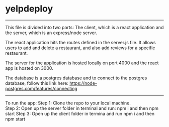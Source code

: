 # yelpdeploy

-------
This file is divided into two parts: The client, which is a react application and the server, which is an express/node server.

The react application hits the routes defined in the server.js file.  It allows users to add and delete a restaurant, and also add reviews for a specific restaurant.

The server for the application is hosted locally on port 4000 and the react app is hosted on 3000.  

The database is a postgres database and to connect to the postgres database, follow this link here: https://node-postgres.com/features/connecting

---------------

To run the app:
Step 1: Clone the repo to your local machine.  
Step 2: Open up the server folder in terminal and run: npm i and then npm start
Step 3: Open up the client folder in termina and run npm i and then npm start
